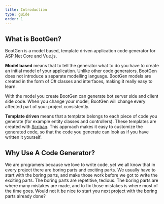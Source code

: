 ```yaml
---
title: Introduction
type: guide
order: 1
---
```


## What is BootGen?

BootGen is a model based, template driven application code generator for ASP.Net Core and Vue.js.

**Model based** means that to tell the generator what to do you have to create an initial model of your application. Unlike other code generators, BootGen does not introduce a separate modelling language. BootGen models are created in the form of C# classes and interfaces, making it really easy to learn.

With the model you create BootGen can generate bot server side and client side code. When you change your model, BootGen will change every affected part of your project consistently.

**Template driven** means that a template belongs to each piece of code you generate (for example entity classes and controllers). These templates are created with [Scriban](https://github.com/lunet-io/scriban). This approach makes it easy to customize the generated code, so that the code you generate can look as if you have written it yourself.

## Why Use A Code Generator?

We are programers because we love to write code, yet we all know that in every project there are boring parts and exciting parts. We usually have to start with the boring parts, and make those work before we got to write the exciting parts. The boring parts are repetitive, tedious. The boring parts are where many mistakes are made, and to fix those mistakes is where most of the time goes. Would not it be nice to start you next project with the boring parts already done?
